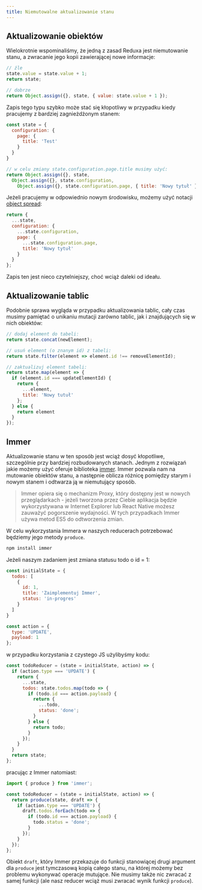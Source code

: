 ```yaml
---
title: Niemutowalne aktualizowanie stanu
---
```


## Aktualizowanie obiektów

Wielokrotnie wspominaliśmy, że jedną z zasad Reduxa jest niemutowanie stanu, a zwracanie jego kopii zawierającej nowe informacje:

```js
// źle
state.value = state.value + 1;
return state;

// dobrze
return Object.assign({}, state, { value: state.value + 1 });
```

Zapis tego typu szybko może stać się kłopotliwy w przypadku kiedy pracujemy z bardziej zagnieżdżonym stanem:

```js
const state = {
  configuration: {
    page: {
      title: 'Test'
    }
  }
}

// w celu zmiany state.configuration.page.title musimy użyć:
return Object.assign({}, state, 
  Object.assign({}, state.configuration, 
    Object.assign({}, state.configuration.page, { title: 'Nowy tytuł' })));
```

Jeżeli pracujemy w odpowiednio nowym środowisku, możemy użyć notacji [object spread](https://developer.mozilla.org/en-US/docs/Web/JavaScript/Reference/Operators/Spread_syntax):

```js
return {
  ...state,
  configuration: {
    ...state.configuration,
    page: {
      ...state.configuration.page,
      title: 'Nowy tytuł'
    }
  }
};
```

Zapis ten jest nieco czytelniejszy, choć wciąż daleki od ideału.

## Aktualizowanie tablic

Podobnie sprawa wygląda w przypadku aktualizowania tablic, cały czas musimy pamiętać o unikaniu mutacji zarówno tablic, jak i znajdujących się w nich obiektów:

```js
// dodaj element do tabeli:
return state.concat(newElement);

// usuń element (o znanym id) z tabeli:
return state.filter(element => element.id !== removeElementId);

// zaktualizuj element tabeli:
return state.map(element => {
  if (element.id === updateElementId) {
    return {
      ...element,
      title: 'Nowy tutuł'
    };
  } else {
    return element
  }
});
```

## Immer

Aktualizowanie stanu w ten sposób jest wciąż dosyć kłopotliwe, szczególnie przy bardziej rozbudowanych stanach. Jednym z rozwiązań jakie możemy użyć oferuje biblioteka [immer](https://github.com/mweststrate/immer). Immer pozwala nam na mutowanie obiektów stanu, a następnie oblicza różnicę pomiędzy starym i nowym stanem i odtwarza ją w niemutujący sposób.

> Immer opiera się o mechanizm Proxy, który dostępny jest w nowych przeglądarkach - jeżeli tworzona przez Ciebie aplikacja będzie wykorzystywana w Internet Explorer lub React Native możesz zauważyć pogorszenie wydajności. W tych przypadkach Immer używa metod ES5 do odtworzenia zmian.

W celu wykorzystania Immera w naszych reducerach potrzebować będziemy jego metody `produce`.

```bash
npm install immer
```

Jeżeli naszym zadaniem jest zmiana statusu todo o id = 1:

```js
const initialState = {
  todos: [
    {
      id: 1,
      title: 'Zaimplementuj Immer',
      status: 'in-progres'
    }
  ]
}

const action = {
  type: 'UPDATE',
  payload: 1
};
```

w przypadku korzystania z czystego JS użylibyśmy kodu:

```js
const todoReducer = (state = initialState, action) => {
  if (action.type === 'UPDATE') {
    return {
      ...state,
      todos: state.todos.map(todo => {
        if (todo.id === action.payload) {
          return {
            ...todo,
            status: 'done';
          }
        } else {
          return todo;
        }
      });
    }
  }
  return state;
};
```

pracując z Immer natomiast:

```js
import { produce } from 'immer';

const todoReducer = (state = initialState, action) => {
  return produce(state, draft => {
    if (action.type === 'UPDATE') {
      draft.todos.forEach(todo => {
        if (todo.id === action.payload) {
          todo.status = 'done';
        }
      });
    }
  });
};
```

Obiekt `draft`, który Immer przekazuje do funkcji stanowiącej drugi argument dla `produce` jest tymczasową kopią całego stanu, na której możemy bez problemu wykonywać operacje mutujące. Nie musimy także nic zwracać z samej funkcji (ale nasz reducer wciąż musi zwracać wynik funkcji `produce`).